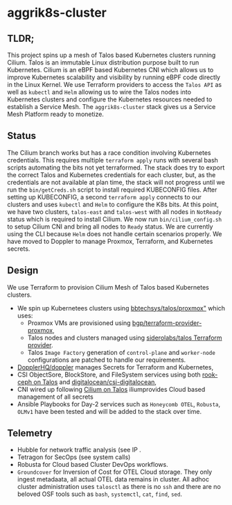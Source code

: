# aggrik8s-cluster
## TLDR;
This project spins up a mesh of Talos based Kubernetes clusters running Cilium. Talos is an immutable Linux distribution purpose built to run Kubernetes. Cilium is an eBPF based Kubernetes CNI which allows us to improve Kubernetes scalability and visibility by running eBPF code directly in the Linux Kernel. We use Terraform providers to access the `Talos API` as well as `kubectl` and `Helm` allowing us to wire the Talos nodes into Kubernetes clusters and configure the Kubernetes resources needed to establish a Service Mesh. The `aggrik8s-cluster` stack gives us a Service Mesh Platform ready to monetize.  
## Status
The Cilium branch works but has a race condition involving Kubernetes credentials. This requires multiple `terraform apply` runs with several bash scripts automating the bits not yet terraformed. The stack does try to export the correct Talos and Kubernetes credentials for each cluster, but, as the credentials are not available at plan time, the stack will not progress until we run the `bin/getCreds.sh` script to install required KUBECONFIG files.  After setting up KUBECONFIG, a second `terraform apply` connects to our clusters and uses `kubectl` and `Helm` to configure the K8s bits. At this point, we have two clusters, `talos-east` and `talos-west` with all nodes in `NotReady` status which is required to install Cilium. We now run `bin/cilium_config.sh` to setup Cilium CNI and bring all nodes to `Ready` status. We are currently using the CLI because `Helm` does not handle certain scenarios properly. We have moved to Doppler to manage Proxmox, Terraform, and Kubernetes secrets. 
## Design
We use Terraform to provision Cilium Mesh of Talos based Kubernetes clusters.
- We spin up Kubernetees clusters using [bbtechsys/talos/proxmox"](https://registry.terraform.io/modules/bbtechsys/talos/proxmox/latest) which uses:
  - Proxmox VMs are provisioned using [bgp/terraform-provider-proxmox](https://github.com/bpg/terraform-provider-proxmox),
  - Talos nodes and clusters managed using [siderolabs/talos Terraform provider](https://registry.terraform.io/providers/siderolabs/talos/0.9.0-alpha.0).
  - Talos `Image Factory` generation of `control-plane` and `worker-node` configurations are patched to handle our requirements.
- [DopplerHQ/doppler](https://registry.terraform.io/providers/DopplerHQ/doppler/latest/docs) manages Secrets for Terraform and Kubernetes,
- CSI ObjectSore, BlockStore, and FileSystem services using both [rook-ceph on Talos](https://www.talos.dev/v1.10/kubernetes-guides/configuration/ceph-with-rook/) and [digitalocean/csi-digitalocean](https://github.com/digitalocean/csi-digitalocean),
- CNI wired up following [Cilium on Talos](https://www.talos.dev/v1.10/kubernetes-guides/network/deploying-cilium/) iliumprovides Cloud based management of all secrets 
- Ansible Playbooks for Day-2 services such as `Honeycomb OTEL`, `Robusta`, `OLMv1` have been tested and will be added to the stack over time.
## Telemetry
- Hubble for network traffic analysis (see IP .
- Tetragon for SecOps (see system calls)
- Robusta for Cloud based Cluster DevOps workflows.
- `Groundcover` for Inversion of Cost for OTEL Cloud storage. They only ingest metadaata, all actual OTEL data remains in cluster.
All adhoc cluster administration uses `talosctl` as there is no `ssh` and there are no beloved OSF tools such as `bash`, `systemctl`, `cat`, `find`, `sed`.

